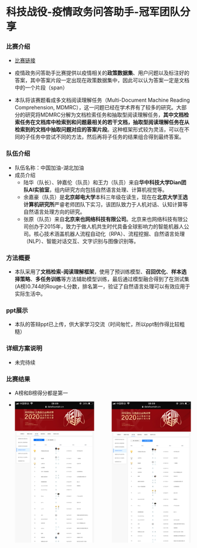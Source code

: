 # 科技战役-疫情政务问答助手-冠军团队分享
### 比赛介绍

* [比赛链接](https://www.datafountain.cn/special/BJSJ/talent)

* 疫情政务问答助手比赛提供以疫情相关的**政策数据集**、用户问题以及标注好的答案，其中答案片段一定出现在政策数据集中，因此可以认为答案一定是文档中的一个片段（span）
* 本队将该赛题看成多文档阅读理解任务（Multi-Document Machine Reading Comprehension, MDMRC），这一问题已经在学术界有了较多的研究。大部分的研究将MDMRC分解为文档检索任务和抽取型阅读理解任务，**其中文档检索任务在文档库中检索到和问题最相关的若干文档，抽取型阅读理解任务在从检索到的文档中抽取问题对应的答案片段**。这种框架形式较为灵活，可以在不同的子任务中尝试不同的方法，然后再将子任务的结果组合得到最终答案。

### 队伍介绍

* 队伍名称：中国加油-湖北加油
* 成员介绍
  * 陆华（队长）、钟嘉伦（队员）和王力（队员）来自**华中科技大学Dian团队AI实验室**，组内研究方向包括自然语言处理、计算机视觉等。
  * 余嘉豪（队员）是**北京邮电大学**本科三年级在读生，现在在**北京大学王选计算机研究所**严睿老师团队下实习，该团队致力于人机对话、认知计算等自然语言处理方向的研究。
  * 张原（队员）来自**北京来也网络科技有限公司**。北京来也网络科技有限公司创办于2015年，致力于做人机共生时代具备全球影响力的智能机器人公司。核心技术涵盖机器人流程自动化（RPA）、流程挖掘、自然语言处理（NLP）、智能对话交互、文字识别与图像识别等。

### 方法概要

* 本队采用了**文档检索-阅读理解框架**，使用了预训练模型、**召回优化**、**样本选择策略**、**多任务训练**等方法辅助模型训练，最后通过模型融合得到了在测试集(A榜)0.744的Rouge-L分数，排名第一，验证了自然语言处理可以有效应用于实际生活中。

### ppt展示

* 本队的答辩ppt已上传，供大家学习交流（时间匆忙，所以ppt制作得比较粗糙）

### 详细方案说明

* 未完待续

### 比赛结果

* A榜和B榜得分都是第一

* <center class="half">
      <img src="https://github.com/basketballandlearn/QA-Assistant-Champion-Team-Sharing/blob/master/image/B榜排名.PNG" alt="B榜排名" width = "45%" align=right style="zoom: 20%;" />
      <img src="https://github.com/basketballandlearn/QA-Assistant-Champion-Team-Sharing/blob/master/image/A榜排名.PNG" alt="A榜排名" width = "45%" align=left style="zoom: 20%;" />
  <center>

  
	
   	   
  
  